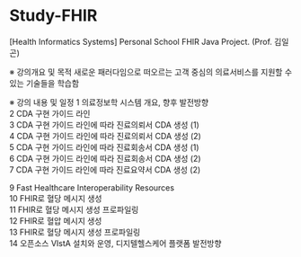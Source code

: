 # Study-FHIR
[Health Informatics Systems] Personal School FHIR Java Project. (Prof. 김일곤)

※ 강의개요 및 목적
새로운 패러다임으로 떠오르는 고객 중심의 의료서비스를 지원할 수 있는 기술들을 학습함

※ 강의 내용 및 일정
1	의료정보학 시스템 개요, 향후 발전방향			
2	CDA 구현 가이드 라인			
3	CDA 구현 가이드 라인에 따라 진료의뢰서 CDA 생성 (1)			
4	CDA 구현 가이드 라인에 따라 진료의뢰서 CDA 생성 (2)			
5	CDA 구현 가이드 라인에 따라 진료회송서 CDA 생성 (1)			
6	CDA 구현 가이드 라인에 따라 진료회송서 CDA 생성 (2)			
7	CDA 구현 가이드 라인에 따라 진료요약서 CDA 생성 (2)	

9	Fast Healthcare Interoperability Resources			
10	FHIR로 혈당 메시지 생성			
11	FHIR로 혈당 메시지 생성 프로파일링			
12	FHIR로 혈압 메시지 생성			
13	FHIR로 혈당 메시지 생성 프로파일링			
14	오픈소스 VIstA 설치와 운영, 디지텔헬스케어 플랫폼 발전방향			
